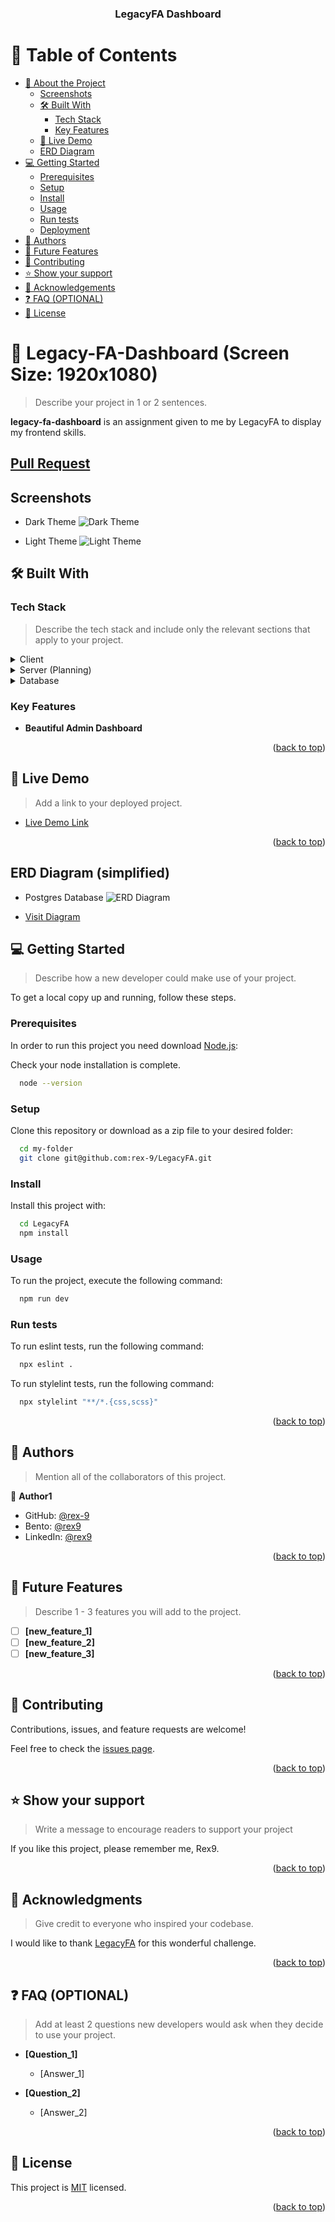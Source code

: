 <a name="readme-top"></a>

<!--
!!! IMPORTANT !!!
This README is an example of how you could professionally present your codebase.
Writing documentation is a crucial part of your work as a professional software developer and cannot be ignored.

You should modify this file to match your project and remove sections that don't apply.

REQUIRED SECTIONS:
- Table of Contents
- About the Project
  - Built With
  - Live Demo
- Getting Started
- Authors
- Future Features
- Contributing
- Show your support
- Acknowledgements
- License

OPTIONAL SECTIONS:
- FAQ

After you're finished please remove all the comments and instructions!

For more information on the importance of a professional README for your repositories: https://github.com/microverselc/microverse/blob/main/curriculum/transversal-skills/documentation/articles/readme_best_practices.md
-->

<div align="center">
  <h3><b>LegacyFA Dashboard</b></h3>
</div>

<!-- TABLE OF CONTENTS -->

# 📗 Table of Contents

- [📖 About the Project](#about-project)
  - [Screenshots](#screenshots)
  - [🛠 Built With](#built-with)
    - [Tech Stack](#tech-stack)
    - [Key Features](#key-features)
  - [🚀 Live Demo](#live-demo)
  - [ERD Diagram](#erd-diagram)
- [💻 Getting Started](#getting-started)
  - [Prerequisites](#prerequisites)
  - [Setup](#setup)
  - [Install](#install)
  - [Usage](#usage)
  - [Run tests](#run-tests)
  - [Deployment](#deployment)
- [👥 Authors](#authors)
- [🔭 Future Features](#future-features)
- [🤝 Contributing](#contributing)
- [⭐️ Show your support](#support)
- [🙏 Acknowledgements](#acknowledgements)
- [❓ FAQ (OPTIONAL)](#faq)
- [📝 License](#license)

<!-- PROJECT DESCRIPTION -->

# 📖 Legacy-FA-Dashboard (Screen Size: 1920x1080) <a name="about-project"></a>

> Describe your project in 1 or 2 sentences.

**legacy-fa-dashboard** is an assignment given to me by LegacyFA to display my frontend skills.

## [Pull Request](https://github.com/rex-9/LegacyFA/pull/1)

## Screenshots <a name="screenshots"></a>

- Dark Theme
  ![Dark Theme](./src/assets/images/dark.png)

- Light Theme
  ![Light Theme](./src/assets/images/light.png)

## 🛠 Built With <a name="built-with"></a>

### Tech Stack <a name="tech-stack"></a>

> Describe the tech stack and include only the relevant sections that apply to your project.

<details>
  <summary>Client</summary>
  <ul>
    <li><a href="https://reactjs.org/">React.js</a></li>
    <li><a href="https://www.typescriptlang.org/">Typescript.js</a></li>
    <li><a href="https://vitejs.dev/">Vite.js</a></li>
    <li><a href="https://tailwindcss.com/">TailwindCSS</a></li>
  </ul>
</details>

<details>
  <summary>Server (Planning)</summary>
  <ul>
    <li><a href="https://rubyonrails.org/">Ruby on Rails</a></li>
  </ul>
</details>

<details>
<summary>Database</summary>
  <ul>
    <li><a href="https://www.postgresql.org/">PostgreSQL</a></li>
  </ul>
</details>

<!-- Features -->

### Key Features <a name="key-features"></a>

- **Beautiful Admin Dashboard**

<p align="right">(<a href="#readme-top">back to top</a>)</p>

<!-- LIVE DEMO -->

## 🚀 Live Demo <a name="live-demo"></a>

> Add a link to your deployed project.

- [Live Demo Link](https://legacy-fa-dashboard.vercel.app/)

<p align="right">(<a href="#readme-top">back to top</a>)</p>

## ERD Diagram (simplified) <a name="erd-diagram"></a>

- Postgres Database
  ![ERD Diagram](./src/assets/images/db.png)

- [Visit Diagram](https://drawsql.app/teams/rex9/diagrams/legacyfa)

<!-- GETTING STARTED -->

## 💻 Getting Started <a name="getting-started"></a>

> Describe how a new developer could make use of your project.

To get a local copy up and running, follow these steps.

### Prerequisites

In order to run this project you need download [Node.js](https://nodejs.org/en):

Check your node installation is complete.

```sh
  node --version
```

### Setup

Clone this repository or download as a zip file to your desired folder:

```sh
  cd my-folder
  git clone git@github.com:rex-9/LegacyFA.git
```

### Install

Install this project with:

```sh
  cd LegacyFA
  npm install
```

### Usage

To run the project, execute the following command:

```sh
  npm run dev
```

### Run tests

To run eslint tests, run the following command:

```sh
  npx eslint .
```

To run stylelint tests, run the following command:

```sh
  npx stylelint "**/*.{css,scss}"
```

<p align="right">(<a href="#readme-top">back to top</a>)</p>

<!-- AUTHORS -->

## 👥 Authors <a name="authors"></a>

> Mention all of the collaborators of this project.

👤 **Author1**

- GitHub: [@rex-9](https://github.com/rex-9)
- Bento: [@rex9](https://bento.me/rex9)
- LinkedIn: [@rex9](https://linkedin.com/in/rex9)

<p align="right">(<a href="#readme-top">back to top</a>)</p>

<!-- FUTURE FEATURES -->

## 🔭 Future Features <a name="future-features"></a>

> Describe 1 - 3 features you will add to the project.

- [ ] **[new_feature_1]**
- [ ] **[new_feature_2]**
- [ ] **[new_feature_3]**

<p align="right">(<a href="#readme-top">back to top</a>)</p>

<!-- CONTRIBUTING -->

## 🤝 Contributing <a name="contributing"></a>

Contributions, issues, and feature requests are welcome!

Feel free to check the [issues page](../../issues/).

<p align="right">(<a href="#readme-top">back to top</a>)</p>

<!-- SUPPORT -->

## ⭐️ Show your support <a name="support"></a>

> Write a message to encourage readers to support your project

If you like this project, please remember me, Rex9.

<p align="right">(<a href="#readme-top">back to top</a>)</p>

<!-- ACKNOWLEDGEMENTS -->

## 🙏 Acknowledgments <a name="acknowledgements"></a>

> Give credit to everyone who inspired your codebase.

I would like to thank [LegacyFA](https://www.legacyfa-asia.com/) for this wonderful challenge.

<p align="right">(<a href="#readme-top">back to top</a>)</p>

<!-- FAQ (optional) -->

## ❓ FAQ (OPTIONAL) <a name="faq"></a>

> Add at least 2 questions new developers would ask when they decide to use your project.

- **[Question_1]**

  - [Answer_1]

- **[Question_2]**

  - [Answer_2]

<p align="right">(<a href="#readme-top">back to top</a>)</p>

<!-- LICENSE -->

## 📝 License <a name="license"></a>

This project is [MIT](./LICENSE) licensed.

<!--
_NOTE: we recommend using the [MIT license](https://choosealicense.com/licenses/mit/) - you can set it up quickly by [using templates available on GitHub](https://docs.github.com/en/communities/setting-up-your-project-for-healthy-contributions/adding-a-license-to-a-repository). You can also use [any other license](https://choosealicense.com/licenses/) if you wish._ -->

<p align="right">(<a href="#readme-top">back to top</a>)</p>
